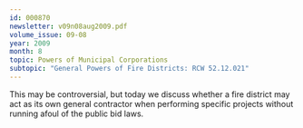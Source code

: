 ```yaml
---
id: 000870
newsletter: v09n08aug2009.pdf
volume_issue: 09-08
year: 2009
month: 8
topic: Powers of Municipal Corporations
subtopic: "General Powers of Fire Districts: RCW 52.12.021"
---
```


This may be controversial, but today we discuss whether a fire district may act as its own general contractor when performing specific projects without running afoul of the public bid laws.